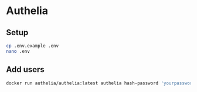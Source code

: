 # Authelia

## Setup

```bash
cp .env.example .env
nano .env
```

## Add users

```bash
docker run authelia/authelia:latest authelia hash-password 'yourpassword'
```